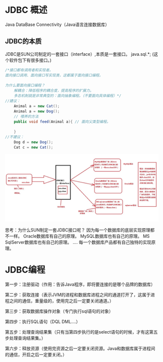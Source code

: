 # JDBC 概述

Java DataBase Connectivity（Java语言连接数据库）

## JDBC的本质

JDBC是SUN公司制定的一套接口（interface）,本质是一套接口。
java.sql.*; (这个软件包下有很多接口。)

```java
/*接口都有调用者和实现者。
面向接口调用、面向接口写实现类，这都属于面向接口编程。

为什么要面向接口编程？
	解耦合：降低程序的耦合度，提高程序的扩展力。
	多态机制就是非常典型的：面向抽象编程。（不要面向具体编程）*/
//建议：
	Animal a = new Cat();
	Animal a = new Dog();
	// 喂养的方法
	public void feed(Animal a){ // 面向父类型编程。
			
	}
//不建议：
	Dog d = new Dog();
	Cat c = new Cat();
```

![](./images/JDBC本质.jpg)

思考：为什么SUN制定一套JDBC接口呢？
		因为每一个数据库的底层实现原理都不一样。
		Oracle数据库有自己的原理。
		MySQL数据库也有自己的原理。
		MS SqlServer数据库也有自己的原理。
		....
		每一个数据库产品都有自己独特的实现原理。

# JDBC编程

第一步：注册驱动（作用：告诉Java程序，即将要连接的是哪个品牌的数据库）

第二步：获取连接（表示JVM的进程和数据库进程之间的通道打开了，这属于进程之间的通信，重量级的，使用完之后一定要关闭通道。）

第三步：获取数据库操作对象（专门执行sql语句的对象）

第四步：执行SQL语句（DQL DML....）

第五步：处理查询结果集（只有当第四步执行的是select语句的时候，才有这第五步处理查询结果集。）

第六步：释放资源（使用完资源之后一定要关闭资源。Java和数据库属于进程间的通信，开启之后一定要关闭。）

​	

​	